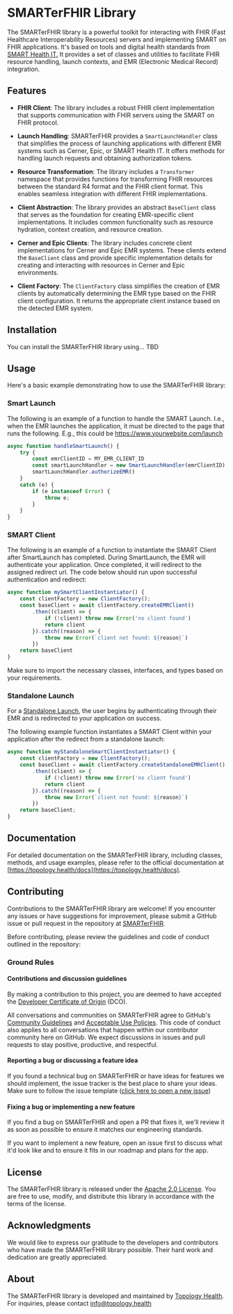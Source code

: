 # SMARTerFHIR Library

The SMARTerFHIR library is a powerful toolkit for interacting with FHIR (Fast Healthcare Interoperability Resources) servers and implementing SMART on FHIR applications. It's based on tools and digital health standards from [SMART Health IT.](https://smarthealthit.org/) It provides a set of classes and utilities to facilitate FHIR resource handling, launch contexts, and EMR (Electronic Medical Record) integration.

## Features

- **FHIR Client**: The library includes a robust FHIR client implementation that supports communication with FHIR servers using the SMART on FHIR protocol.

- **Launch Handling**: SMARTerFHIR provides a `SmartLaunchHandler` class that simplifies the process of launching applications with different EMR systems such as Cerner, Epic, or SMART Health IT. It offers methods for handling launch requests and obtaining authorization tokens.

- **Resource Transformation**: The library includes a `Transformer` namespace that provides functions for transforming FHIR resources between the standard R4 format and the FHIR client format. This enables seamless integration with different FHIR implementations.

- **Client Abstraction**: The library provides an abstract `BaseClient` class that serves as the foundation for creating EMR-specific client implementations. It includes common functionality such as resource hydration, context creation, and resource creation.

- **Cerner and Epic Clients**: The library includes concrete client implementations for Cerner and Epic EMR systems. These clients extend the `BaseClient` class and provide specific implementation details for creating and interacting with resources in Cerner and Epic environments.

- **Client Factory**: The `ClientFactory` class simplifies the creation of EMR clients by automatically determining the EMR type based on the FHIR client configuration. It returns the appropriate client instance based on the detected EMR system.

## Installation

You can install the SMARTerFHIR library using... TBD

 <!-- npm: -->
<!--
```bash
npm install smarter-fhir
``` -->

## Usage

Here's a basic example demonstrating how to use the SMARTerFHIR library:

### Smart Launch

The following is an example of a function to handle the SMART Launch. I.e., when the EMR launches the application, it must be directed to the page that runs the following. E.g., this could be https://www.yourwebsite.com/launch

```typescript
async function handleSmartLaunch() {
    try {
        const emrClientID = MY_EMR_CLIENT_ID
        const smartLaunchHandler = new SmartLaunchHandler(emrClientID)
        smartLaunchHandler.authorizeEMR()
    }
    catch (e) {
        if (e instanceof Error) {
            throw e;
        }
    }
}
```

### SMART Client

The following is an example of a function to instantiate the SMART Client after SmartLaunch has completed. During SmartLaunch, the EMR will authenticate your application. Once completed, it will redirect to the assigned redirect url. The code below should run upon successful authentication and redirect:

```typescript
async function mySmartClientInstantiator() {
    const clientFactory = new ClientFactory();
    const baseClient = await clientFactory.createEMRClient()
        .then((client) => {
            if (!client) throw new Error('no client found')
            return client
        }).catch((reason) => {
            throw new Error(`client not found: ${reason}`)
        })
    return baseClient
}
```

Make sure to import the necessary classes, interfaces, and types based on your requirements.

### Standalone Launch

For a [Standalone Launch](https://build.fhir.org/ig/HL7/smart-app-launch/app-launch.html#launch-app-standalone-launch), the user begins by authenticating through their EMR and is redirected to your application on success. 

The following example function instantiates a SMART Client within your application after the redirect from a standalone launch:

```typescript
async function myStandaloneSmartClientInstantiator() {
    const clientFactory = new ClientFactory();
    const baseClient = await clientFactory.createStandaloneEMRClient()
        .then((client) => {
            if (!client) throw new Error('no client found')
            return client
        }).catch((reason) => {
            throw new Error(`client not found: ${reason}`)
        })
    return baseClient;
}
```

## Documentation

For detailed documentation on the SMARTerFHIR library, including classes, methods, and usage examples, please refer to the official documentation at [https://topology.health/docs](https://topology.health/docs).

## Contributing

Contributions to the SMARTerFHIR library are welcome! If you encounter any issues or have suggestions for improvement, please submit a GitHub issue or pull request in the repository at [SMARTerFHIR](https://github.com/TopologyHealth/SMARTerFHIR).

Before contributing, please review the guidelines and code of conduct outlined in the repository:

### Ground Rules

#### Contributions and discussion guidelines

By making a contribution to this project, you are deemed to have accepted the [Developer Certificate of Origin](https://developercertificate.org/) (DCO).

All conversations and communities on SMARTerFHIR agree to GitHub's [Community Guidelines](https://help.github.com/en/github/site-policy/github-community-guidelines) and [Acceptable Use Policies](https://help.github.com/en/github/site-policy/github-acceptable-use-policies). This code of conduct also applies to all conversations that happen within our contributor community here on GitHub. We expect discussions in issues and pull requests to stay positive, productive, and respectful.
#### Reporting a bug or discussing a feature idea

If you found a technical bug on SMARTerFHIR or have ideas for features we should implement, the issue tracker is the best place to share your ideas. Make sure to follow the issue template ([click here to open a new issue](https://github.com/TopologyHealth/SMARTerFHIR/issues/new))

#### Fixing a bug or implementing a new feature

If you find a bug on SMARTerFHIR and open a PR that fixes it, we'll review it as soon as possible to ensure it matches our engineering standards.

If you want to implement a new feature, open an issue first to discuss what it'd look like and to ensure it fits in our roadmap and plans for the app.

## License

The SMARTerFHIR library is released under the [Apache 2.0 License](https://opensource.org/license/apache-2-0/). You are free to use, modify, and distribute this library in accordance with the terms of the license.

## Acknowledgments

We would like to express our gratitude to the developers and contributors who have made the SMARTerFHIR library possible. Their hard work and dedication are greatly appreciated.

## About

The SMARTerFHIR library is developed and maintained by [Topology Health](https://topology.health). For inquiries, please contact [info@topology.health](mailto:info@topology.health)
